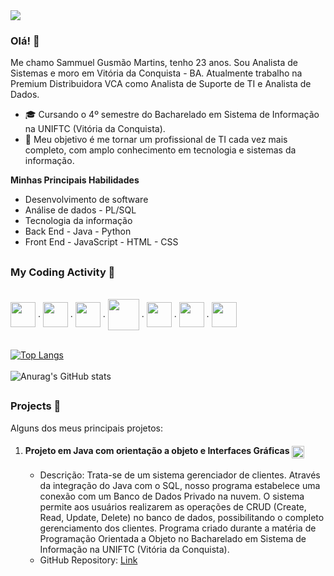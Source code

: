 <!--
[![Sammuel Martins](https://img.shields.io/badge/sammuel--martins-website-green?colorA=61c265&colorB=4CAF50&style=for-the-badge)](https://sammuel.sammuelgusmao.repl.co) 
-->   

<div> 
  <a href="https://www.linkedin.com/in/sammuel-gusm%C3%A3o-martins-954738256/" target="_blank"><img src="https://img.shields.io/badge/-LinkedIn-%230077B5?style=for-the-badge&logo=linkedin&logoColor=white" target="_blank"></a>  
</div>


### Olá! 👋  

<p>
  Me chamo Sammuel Gusmão Martins, tenho 23 anos. Sou Analista de Sistemas e moro em Vitória da Conquista - BA. Atualmente trabalho na Premium Distribuidora VCA como Analista de Suporte de TI e Analista de Dados.
</p>

- 🎓 Cursando o 4º semestre do Bacharelado em Sistema de Informação na UNIFTC (Vitória da Conquista).
- 🚀 Meu objetivo é me tornar um profissional de TI cada vez mais completo, com amplo conhecimento em tecnologia e sistemas da informação.

**Minhas Principais Habilidades**
- Desenvolvimento de software
- Análise de dados - PL/SQL
- Tecnologia da informação
- Back End - Java - Python
- Front End - JavaScript - HTML - CSS

##



### My Coding Activity 🚀
<div style="display: inline_block"> <br>
  <img align="center" hight="30" width="40" src="https://cdn.jsdelivr.net/gh/devicons/devicon/icons/java/java-original-wordmark.svg" /> .
  <img align="center" hight="30" width="40" src="https://cdn.jsdelivr.net/gh/devicons/devicon/icons/python/python-original.svg" />   .
  <img align="center" hight="30" width="40" src="https://cdn.jsdelivr.net/gh/devicons/devicon/icons/c/c-original.svg" />   .
  <img align="center" hight="40" width="50" src="https://cdn.icon-icons.com/icons2/273/PNG/256/icon_sql_256_30046.png" /> .   
  <img align="center" hight="30" width="40" src="https://cdn.jsdelivr.net/gh/devicons/devicon/icons/javascript/javascript-plain.svg" /> .
  <img align="center" hight="30" width="40" src="https://cdn.jsdelivr.net/gh/devicons/devicon/icons/html5/html5-plain-wordmark.svg" /> .
  <img align="center" hight="30" width="40" src="https://cdn.jsdelivr.net/gh/devicons/devicon/icons/css3/css3-plain-wordmark.svg" /> 
</div> <br>

[![Top Langs](https://github-readme-stats.vercel.app/api/top-langs/?username=SammMartins&theme=synthwave)](https://github.com/SammMartins) <br>
<br> 
![Anurag's GitHub stats](https://github-readme-stats.vercel.app/api?username=SammMartins&show_icons=true&theme=synthwave) 

## 

### Projects 🔬 
Alguns dos meus principais projetos:
1. #### Projeto em Java com orientação a objeto e Interfaces Gráficas <img align="center" hight="15" width="20" src="https://cdn.jsdelivr.net/gh/devicons/devicon/icons/java/java-plain.svg" />
   - Descrição: Trata-se de um sistema gerenciador de clientes. Através da integração do Java com o SQL, nosso programa estabelece uma conexão com um Banco de Dados Privado na nuvem. O sistema permite aos usuários realizarem as operações de CRUD (Create, Read, Update, Delete) no banco de dados, possibilitando o completo gerenciamento dos clientes. Programa criado durante a matéria de Programação Orientada a Objeto no Bacharelado em Sistema de Informação na UNIFTC (Vitória da Conquista).
   - GitHub Repository: [Link](https://github.com/SammMartins/Projeto-POO)
